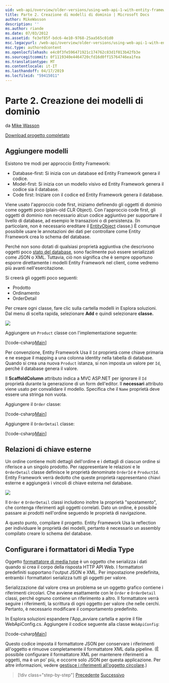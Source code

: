 ```yaml
---
uid: web-api/overview/older-versions/using-web-api-1-with-entity-framework-5/using-web-api-with-entity-framework-part-2
title: Parte 2. Creazione di modelli di dominio | Microsoft Docs
author: MikeWasson
description: ''
ms.author: riande
ms.date: 07/03/2012
ms.assetid: fe3ef85f-bdc6-4e10-9768-25aa565c01d0
msc.legacyurl: /web-api/overview/older-versions/using-web-api-1-with-entity-framework-5/using-web-api-with-entity-framework-part-2
msc.type: authoredcontent
ms.openlocfilehash: e4c0f3fe596471921c174762c83d1f013b42fb3e
ms.sourcegitcommit: 0f1119340e4464720cfd16d0ff15764746ea1fea
ms.translationtype: MT
ms.contentlocale: it-IT
ms.lasthandoff: 04/17/2019
ms.locfileid: "59415011"
---
```

# <a name="part-2-creating-the-domain-models"></a>Parte 2. Creazione dei modelli di dominio

da [Mike Wasson](https://github.com/MikeWasson)

[Download progetto completato](http://code.msdn.microsoft.com/ASP-NET-Web-API-with-afa30545)

## <a name="add-models"></a>Aggiungere modelli

Esistono tre modi per approccio Entity Framework:

- Database-first: Si inizia con un database ed Entity Framework genera il codice.
- Model-first: Si inizia con un modello visivo ed Entity Framework genera il codice sia il database.
- Code first: Iniziare con il codice ed Entity Framework genera il database.

Viene usato l'approccio code first, iniziamo definendo gli oggetti di dominio come oggetti poco (plain-old CLR Object). Con l'approccio code first, gli oggetti di dominio non necessario alcun codice aggiuntivo per supportare il livello di database, ad esempio le transazioni o di persistenza. (In particolare, non è necessario ereditare il [EntityObject](https://msdn.microsoft.com/library/system.data.objects.dataclasses.entityobject.aspx) classe.) È comunque possibile usare le annotazioni dei dati per controllare come Entity Framework crea lo schema del database.

Perché non sono dotati di qualsiasi proprietà aggiuntiva che descrivono oggetti poco [stato del database](https://msdn.microsoft.com/library/system.data.entitystate.aspx), sono facilmente può essere serializzati come JSON o XML. Tuttavia, ciò non significa che è sempre opportuno esporre direttamente i modelli Entity Framework nel client, come vedremo più avanti nell'esercitazione.

Si creerà gli oggetti poco seguenti:

- Prodotto
- Ordinamento
- OrderDetail

Per creare ogni classe, fare clic sulla cartella modelli in Esplora soluzioni. Dal menu di scelta rapida, selezionare **Add** e quindi selezionare **classe.**

![](using-web-api-with-entity-framework-part-2/_static/image1.png)

Aggiungere un `Product` classe con l'implementazione seguente:

[!code-csharp[Main](using-web-api-with-entity-framework-part-2/samples/sample1.cs)]

Per convenzione, Entity Framework Usa il `Id` proprietà come chiave primaria e ne esegue il mapping a una colonna identity nella tabella di database. Quando si crea una nuova `Product` istanza, si non imposta un valore per `Id`, perché il database genera il valore.

Il **ScaffoldColumn** attributo indica a MVC ASP.NET per ignorare il `Id` proprietà durante la generazione di un form dell'editor. Il **necessari** attributo viene usato per convalidare il modello. Specifica che il `Name` proprietà deve essere una stringa non vuota.

Aggiungere il `Order` classe:

[!code-csharp[Main](using-web-api-with-entity-framework-part-2/samples/sample2.cs)]

Aggiungere il `OrderDetail` classe:

[!code-csharp[Main](using-web-api-with-entity-framework-part-2/samples/sample3.cs)]

## <a name="foreign-key-relations"></a>Relazioni di chiave esterne

Un ordine contiene molti dettagli dell'ordine e i dettagli di ciascun ordine si riferisce a un singolo prodotto. Per rappresentare le relazioni e le `OrderDetail` classe definisce le proprietà denominate `OrderId` e `ProductId`. Entity Framework verrà dedotto che queste proprietà rappresentano chiavi esterne e aggiungerà i vincoli di chiave esterna nel database.

![](using-web-api-with-entity-framework-part-2/_static/image2.png)

Il `Order` e `OrderDetail` classi includono inoltre la proprietà "spostamento", che contenga riferimenti agli oggetti correlati. Dato un ordine, è possibile passare ai prodotti nell'ordine seguendo le proprietà di navigazione.

A questo punto, compilare il progetto. Entity Framework Usa la reflection per individuare le proprietà dei modelli, pertanto è necessario un assembly compilato creare lo schema del database.

## <a name="configure-the-media-type-formatters"></a>Configurare i formattatori di Media Type

Oggetto [formattatore di media type](../../formats-and-model-binding/media-formatters.md) è un oggetto che serializza i dati quando si crea il corpo della risposta HTTP API Web. I formattatori predefiniti supportano l'output JSON e XML. Per impostazione predefinita, entrambi i formattatori serializza tutti gli oggetti per valore.

Serializzazione dal valore crea un problema se un oggetto grafico contiene i riferimenti circolari. Che avviene esattamente con le `Order` e `OrderDetail` classi, perché ognuno contiene un riferimento a altro. Il formattatore verrà seguire i riferimenti, la scrittura di ogni oggetto per valore che nelle cerchi. Pertanto, è necessario modificare il comportamento predefinito.

In Esplora soluzioni espandere l'App\_avviare cartella e aprire il file WebApiConfig.cs. Aggiungere il codice seguente alla classe `WebApiConfig`:

[!code-csharp[Main](using-web-api-with-entity-framework-part-2/samples/sample4.cs?highlight=11)]

Questo codice imposta il formattatore JSON per conservare i riferimenti all'oggetto e rimuove completamente il formattatore XML dalla pipeline. (È possibile configurare il formattatore XML per mantenere riferimenti a oggetti, ma è un po' più, e occorre solo JSON per questa applicazione. Per altre informazioni, vedere [gestisce i riferimenti all'oggetto circolare](../../formats-and-model-binding/json-and-xml-serialization.md#handling_circular_object_references).)

> [!div class="step-by-step"]
> [Precedente](using-web-api-with-entity-framework-part-1.md)
> [Successivo](using-web-api-with-entity-framework-part-3.md)
